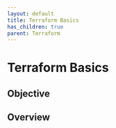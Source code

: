 ```yaml
---
layout: default
title: Terraform Basics
has_children: true
parent: Terraform
---
```


# Terraform Basics

## Objective

## Overview